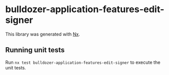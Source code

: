 # bulldozer-application-features-edit-signer

This library was generated with [Nx](https://nx.dev).

## Running unit tests

Run `nx test bulldozer-application-features-edit-signer` to execute the unit tests.
